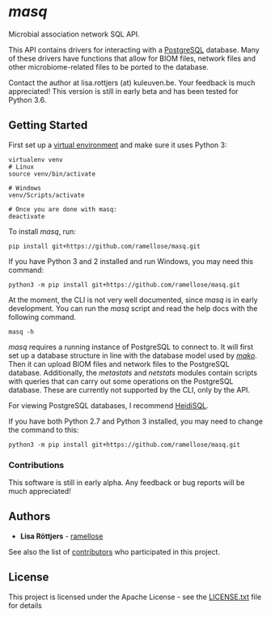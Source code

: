 # _masq_

Microbial association network SQL API.

This API contains drivers for interacting with a [PostgreSQL](https://www.postgresql.org/) database.
Many of these drivers have functions that allow for BIOM files,
network files and other microbiome-related files to be ported to the database.

Contact the author at lisa.rottjers (at) kuleuven.be. Your feedback is much appreciated!
This version is still in early beta and has been tested for Python 3.6.

## Getting Started

First set up a [virtual environment](https://docs.python-guide.org/dev/virtualenvs/) and make sure it uses Python 3:
```
virtualenv venv
# Linux
source venv/bin/activate

# Windows
venv/Scripts/activate

# Once you are done with masq:
deactivate
```

To install _masq_, run:
```
pip install git+https://github.com/ramellose/masq.git
```

If you have Python 3 and 2 installed and run Windows, you may need this command:
```
python3 -m pip install git+https://github.com/ramellose/masq.git
```

At the moment, the CLI is not very well documented, since _masq_ is in early development.
You can run the _masq_ script and read the help docs with the following command.

```
masq -h
```

_masq_ requires a running instance of PostgreSQL to connect to.
It will first set up a database structure in line with the database model used by [_mako_](https://github.com/ramellose/mako).
Then it can upload BIOM files and network files to the PostgreSQL database.
Additionally, the _metastats_ and _netstats_ modules contain scripts with queries that can carry out some operations on the PostgreSQL database.
These are currently not supported by the CLI, only by the API.

For viewing PostgreSQL databases, I recommend [HeidiSQL](https://www.heidisql.com/).

If you have both Python 2.7 and Python 3 installed, you may need to change the command to this:
```
python3 -m pip install git+https://github.com/ramellose/masq.git
```

### Contributions

This software is still in early alpha. Any feedback or bug reports will be much appreciated!

## Authors

* **Lisa Röttjers** - [ramellose](https://github.com/ramellose)

See also the list of [contributors](https://github.com/ramellose/manta/contributors) who participated in this project.

## License

This project is licensed under the Apache License - see the [LICENSE.txt](LICENSE.txt) file for details


